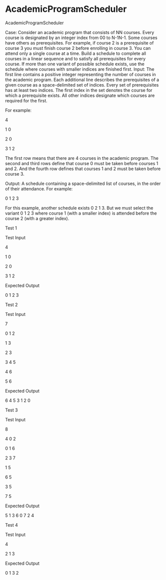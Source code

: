 # AcademicProgramScheduler
AcademicProgramScheduler


Case:
Consider an academic program that consists of NN courses. Every course is designated by an integer index from 00 to N-1N-1.
Some courses have others as prerequisites. For example, if course 2 is a prerequisite of course 3 you must finish course 2 before enrolling in course 3.
You can attend only a single course at a time. Build a schedule to complete all courses in a linear sequence and to satisfy all prerequisites for every course.
If more than one variant of possible schedule exists, use the schedule where courses with smaller indices are finished first.
Input:
The first line contains a positive integer representing the number of courses in the academic program.
Each additional line describes the prerequisites of a given course as a space-delimited set of indices. Every set of prerequisites has at least two indices.
The first index in the set denotes the course for which a prerequisite exists. All other indices designate which courses are required for the first.

For example:

4

1 0

2 0

3 1 2

The first row means that there are 4 courses in the academic program. The second and third rows define that course 0 must be taken before courses 1 and 2. And the fourth row defines that courses 1 and 2 must be taken before course 3.

Output:
A schedule containing a space-delimited list of courses, in the order of their attendance. For example:

0 1 2 3

For this example, another schedule exists 0 2 1 3. But we must select the variant 0 1 2 3 where course 1 (with a smaller index) is attended before the course 2 (with a greater index).

Test 1

Test Input

4

1 0

2 0

3 1 2

Expected Output

0 1 2 3




Test 2

Test Input

7

0 1 2

1 3

2 3

3 4 5

4 6

5 6

Expected Output

6 4 5 3 1 2 0


Test 3

Test Input

8

4 0 2

0 1 6

2 3 7

1 5

6 5

3 5

7 5

Expected Output

5 1 3 6 0 7 2 4


Test 4

Test Input

4

2 1 3

Expected Output

0 1 3 2

